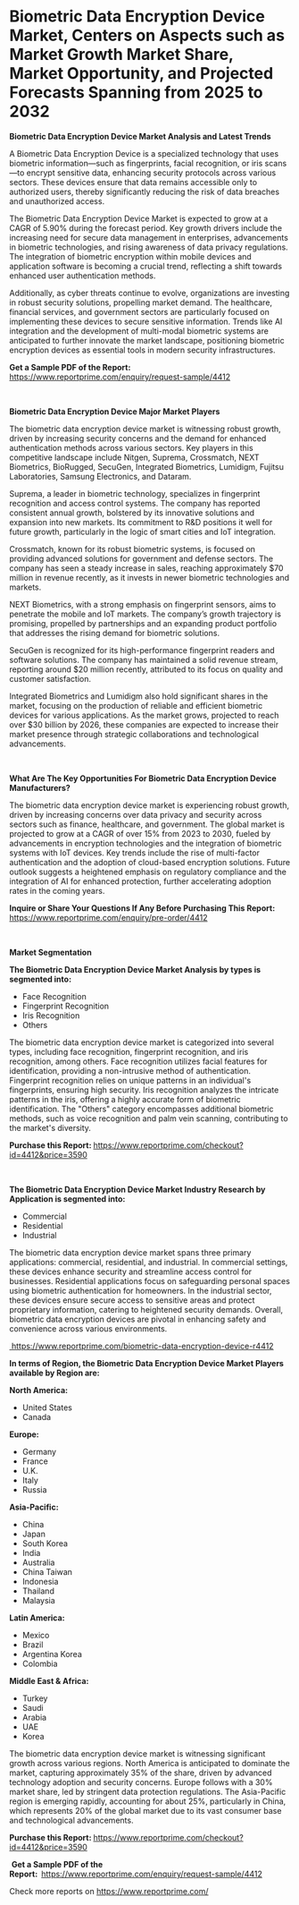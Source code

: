 <p><h1>Biometric Data Encryption Device Market, Centers on Aspects such as Market Growth Market Share, Market Opportunity, and Projected Forecasts Spanning from 2025 to 2032</h1></p><p><strong>Biometric Data Encryption Device Market Analysis and Latest Trends</strong></p>
<p><p>A Biometric Data Encryption Device is a specialized technology that uses biometric information—such as fingerprints, facial recognition, or iris scans—to encrypt sensitive data, enhancing security protocols across various sectors. These devices ensure that data remains accessible only to authorized users, thereby significantly reducing the risk of data breaches and unauthorized access.</p><p>The Biometric Data Encryption Device Market is expected to grow at a CAGR of 5.90% during the forecast period. Key growth drivers include the increasing need for secure data management in enterprises, advancements in biometric technologies, and rising awareness of data privacy regulations. The integration of biometric encryption within mobile devices and application software is becoming a crucial trend, reflecting a shift towards enhanced user authentication methods. </p><p>Additionally, as cyber threats continue to evolve, organizations are investing in robust security solutions, propelling market demand. The healthcare, financial services, and government sectors are particularly focused on implementing these devices to secure sensitive information. Trends like AI integration and the development of multi-modal biometric systems are anticipated to further innovate the market landscape, positioning biometric encryption devices as essential tools in modern security infrastructures.</p></p>
<p><strong>Get a Sample PDF of the Report:&nbsp;</strong> <a href="https://www.reportprime.com/enquiry/request-sample/4412?utm_campaign=2945&utm_medium=2&utm_source=Github&utm_content=ia&utm_term=19032025&utm_id=biometric-data-encryption-device">https://www.reportprime.com/enquiry/request-sample/4412</a></p>
<p>&nbsp;</p>
<p><strong>Biometric Data Encryption Device Major Market Players</strong></p>
<p><p>The biometric data encryption device market is witnessing robust growth, driven by increasing security concerns and the demand for enhanced authentication methods across various sectors. Key players in this competitive landscape include Nitgen, Suprema, Crossmatch, NEXT Biometrics, BioRugged, SecuGen, Integrated Biometrics, Lumidigm, Fujitsu Laboratories, Samsung Electronics, and Dataram.</p><p>Suprema, a leader in biometric technology, specializes in fingerprint recognition and access control systems. The company has reported consistent annual growth, bolstered by its innovative solutions and expansion into new markets. Its commitment to R&D positions it well for future growth, particularly in the logic of smart cities and IoT integration.</p><p>Crossmatch, known for its robust biometric systems, is focused on providing advanced solutions for government and defense sectors. The company has seen a steady increase in sales, reaching approximately $70 million in revenue recently, as it invests in newer biometric technologies and markets.</p><p>NEXT Biometrics, with a strong emphasis on fingerprint sensors, aims to penetrate the mobile and IoT markets. The company’s growth trajectory is promising, propelled by partnerships and an expanding product portfolio that addresses the rising demand for biometric solutions.</p><p>SecuGen is recognized for its high-performance fingerprint readers and software solutions. The company has maintained a solid revenue stream, reporting around $20 million recently, attributed to its focus on quality and customer satisfaction.</p><p>Integrated Biometrics and Lumidigm also hold significant shares in the market, focusing on the production of reliable and efficient biometric devices for various applications. As the market grows, projected to reach over $30 billion by 2026, these companies are expected to increase their market presence through strategic collaborations and technological advancements.</p></p>
<p>&nbsp;</p>
<p><strong>What Are The Key Opportunities For Biometric Data Encryption Device Manufacturers?</strong></p>
<p><p>The biometric data encryption device market is experiencing robust growth, driven by increasing concerns over data privacy and security across sectors such as finance, healthcare, and government. The global market is projected to grow at a CAGR of over 15% from 2023 to 2030, fueled by advancements in encryption technologies and the integration of biometric systems with IoT devices. Key trends include the rise of multi-factor authentication and the adoption of cloud-based encryption solutions. Future outlook suggests a heightened emphasis on regulatory compliance and the integration of AI for enhanced protection, further accelerating adoption rates in the coming years.</p></p>
<p><strong>Inquire or Share Your Questions If Any Before Purchasing This Report:</strong> <a href="https://www.reportprime.com/enquiry/pre-order/4412?utm_campaign=2945&utm_medium=2&utm_source=Github&utm_content=ia&utm_term=19032025&utm_id=biometric-data-encryption-device">https://www.reportprime.com/enquiry/pre-order/4412</a></p>
<p>&nbsp;</p>
<p><strong>Market Segmentation</strong></p>
<p><strong>The Biometric Data Encryption Device Market Analysis by types is segmented into:</strong></p>
<p><ul><li>Face Recognition</li><li>Fingerprint Recognition</li><li>Iris Recognition</li><li>Others</li></ul></p>
<p><p>The biometric data encryption device market is categorized into several types, including face recognition, fingerprint recognition, and iris recognition, among others. Face recognition utilizes facial features for identification, providing a non-intrusive method of authentication. Fingerprint recognition relies on unique patterns in an individual's fingerprints, ensuring high security. Iris recognition analyzes the intricate patterns in the iris, offering a highly accurate form of biometric identification. The "Others" category encompasses additional biometric methods, such as voice recognition and palm vein scanning, contributing to the market's diversity.</p></p>
<p><strong>Purchase this Report:&nbsp;</strong><a href="https://www.reportprime.com/checkout?id=4412&price=3590&utm_campaign=2945&utm_medium=2&utm_source=Github&utm_content=ia&utm_term=19032025&utm_id=biometric-data-encryption-device">https://www.reportprime.com/checkout?id=4412&price=3590</a></p>
<p>&nbsp;</p>
<p><strong>The Biometric Data Encryption Device Market Industry Research by Application is segmented into:</strong></p>
<p><ul><li>Commercial</li><li>Residential</li><li>Industrial</li></ul></p>
<p><p>The biometric data encryption device market spans three primary applications: commercial, residential, and industrial. In commercial settings, these devices enhance security and streamline access control for businesses. Residential applications focus on safeguarding personal spaces using biometric authentication for homeowners. In the industrial sector, these devices ensure secure access to sensitive areas and protect proprietary information, catering to heightened security demands. Overall, biometric data encryption devices are pivotal in enhancing safety and convenience across various environments.</p></p>
<p><a href="https://www.reportprime.com/biometric-data-encryption-device-r4412?utm_campaign=2945&utm_medium=2&utm_source=Github&utm_content=ia&utm_term=19032025&utm_id=biometric-data-encryption-device">&nbsp;https://www.reportprime.com/biometric-data-encryption-device-r4412</a></p>
<p><strong>In terms of Region, the Biometric Data Encryption Device Market Players available by Region are:</strong></p>
<p>
    <p> <strong> North America: </strong>
        <ul>
            <li>United States</li>
            <li>Canada</li>
        </ul>
        </p> 
    <p> <strong> Europe: </strong>
        <ul>
            <li>Germany</li>
            <li>France</li>
            <li>U.K.</li>
            <li>Italy</li>
            <li>Russia</li>
        </ul>
        </p> 
    <p> <strong> Asia-Pacific: </strong>
        <ul>
            <li>China</li>
            <li>Japan</li>
            <li>South Korea</li>
            <li>India</li>
            <li>Australia</li>
            <li>China Taiwan</li>
            <li>Indonesia</li>
            <li>Thailand</li>
            <li>Malaysia</li>
        </ul>
        </p> 
    <p> <strong> Latin America: </strong>
        <ul>
            <li>Mexico</li>
            <li>Brazil</li>
            <li>Argentina Korea</li>
            <li>Colombia</li>
        </ul>
        </p> 
    <p> <strong> Middle East & Africa: </strong>
        <ul>
            <li>Turkey</li>
            <li>Saudi</li>
            <li>Arabia</li>
            <li>UAE</li>
            <li>Korea</li>
        </ul>
    </p>
    </p>
<p><p>The biometric data encryption device market is witnessing significant growth across various regions. North America is anticipated to dominate the market, capturing approximately 35% of the share, driven by advanced technology adoption and security concerns. Europe follows with a 30% market share, led by stringent data protection regulations. The Asia-Pacific region is emerging rapidly, accounting for about 25%, particularly in China, which represents 20% of the global market due to its vast consumer base and technological advancements.</p></p>
<p><strong>Purchase this Report: </strong><a href="https://www.reportprime.com/checkout?id=4412&price=3590&utm_campaign=2945&utm_medium=2&utm_source=Github&utm_content=ia&utm_term=19032025&utm_id=biometric-data-encryption-device">https://www.reportprime.com/checkout?id=4412&price=3590</a></p>
<p>&nbsp;<strong>Get a Sample PDF of the Report:&nbsp;&nbsp;</strong><a href="https://www.reportprime.com/enquiry/request-sample/4412?utm_campaign=2945&utm_medium=2&utm_source=Github&utm_content=ia&utm_term=19032025&utm_id=biometric-data-encryption-device">https://www.reportprime.com/enquiry/request-sample/4412</a></p>
<p><strong></strong></p>
<p>Check more reports on <a href="https://www.reportprime.com/?utm_campaign=2945&utm_medium=2&utm_source=Github&utm_content=ia&utm_term=19032025&utm_id=biometric-data-encryption-device">https://www.reportprime.com/</a></p>